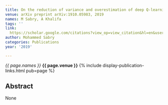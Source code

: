 ```yaml
---
title: On the reduction of variance and overestimation of deep Q-learning
venue: arXiv preprint arXiv:1910.05983, 2019
names: M Sabry, A Khalifa
tags: ''
link: 
  https://scholar.google.com/citations?view_op=view_citation&hl=en&user=lfhzf8wAAAAJ&pagesize=4&sortby=pubdate&citation_for_view=lfhzf8wAAAAJ:u5HHmVD_uO8C
author: Mohammed Sabry
categories: Publications
year: '2019'

---
```


*{{ page.names }}*
**{{ page.venue }}**
{% include display-publication-links.html pub=page %}
## Abstract

None
